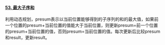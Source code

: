 #### [53. 最大子序和](https://leetcode-cn.com/problems/maximum-subarray/)

利用动态规划，presum表示以当前位置能够得到的子序列的和的最大值，如果前一个位置的presum+当前位置的值能大于当前位置，则更新presum=前一个位置的presum+当前位置的值，否则presum=当前位置的值。每次更新后比较presum和result，更新result。

